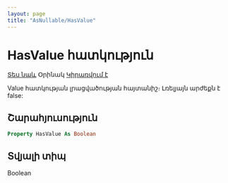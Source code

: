 ```yaml
---
layout: page
title: "AsNullable/HasValue"
---
```

# HasValue հատկություն 

[Տես նաև](../AsNullable/Value.md) Օրինակ [Կիրառվում է](../AsNullable.md)

Value հատկության լրացվածության հայտանիշ։ Լռելյայն արժեքն է false:

## Շարահյուսություն

``` vb
Property HasValue As Boolean
```

## Տվյալի տիպ

Boolean